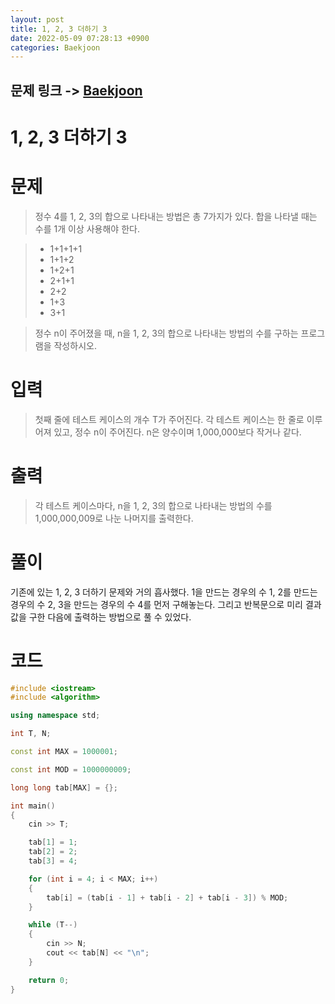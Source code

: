 ```yaml
---
layout: post
title: 1, 2, 3 더하기 3
date: 2022-05-09 07:28:13 +0900
categories: Baekjoon
---
```


## 문제 링크 -> [Baekjoon](https://www.acmicpc.net/problem/15988)
# 1, 2, 3 더하기 3

# 문제
> 정수 4를 1, 2, 3의 합으로 나타내는 방법은 총 7가지가 있다. 합을 나타낼 때는 수를 1개 이상 사용해야 한다.

> - 1+1+1+1
> - 1+1+2
> - 1+2+1
> - 2+1+1
> - 2+2
> - 1+3
> - 3+1

> 정수 n이 주어졌을 때, n을 1, 2, 3의 합으로 나타내는 방법의 수를 구하는 프로그램을 작성하시오.

# 입력
> 첫째 줄에 테스트 케이스의 개수 T가 주어진다. 각 테스트 케이스는 한 줄로 이루어져 있고, 정수 n이 주어진다. n은 양수이며 1,000,000보다 작거나 같다.

# 출력
> 각 테스트 케이스마다, n을 1, 2, 3의 합으로 나타내는 방법의 수를 1,000,000,009로 나눈 나머지를 출력한다.

# 풀이
기존에 있는 1, 2, 3 더하기 문제와 거의 흡사했다. 1을 만드는 경우의 수 1, 2를 만드는 경우의 수 2, 3을 만드는 경우의 수 4를 먼저 구해놓는다. 그리고 반복문으로 미리 결과값을 구한 다음에 출력하는 방법으로 풀 수 있었다.

# 코드
```c++
#include <iostream>
#include <algorithm>

using namespace std;

int T, N;

const int MAX = 1000001;

const int MOD = 1000000009;

long long tab[MAX] = {};

int main()
{
	cin >> T;

	tab[1] = 1;
	tab[2] = 2;
	tab[3] = 4;

	for (int i = 4; i < MAX; i++)
	{
		tab[i] = (tab[i - 1] + tab[i - 2] + tab[i - 3]) % MOD;
	}

	while (T--)
	{
		cin >> N;
		cout << tab[N] << "\n";
	}

	return 0;
}
```